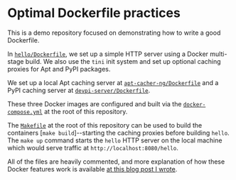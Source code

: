 # Optimal Dockerfile practices

This is a demo repository focused on demonstrating how to write a good Dockerfile.

In [`hello/Dockerfile`](https://github.com/jamesmishra/optimal-dockerfiles/blob/main/hello/Dockerfile), we set up a simple HTTP server using a Docker multi-stage build. We also use the `tini` init system and set up optional caching proxies for Apt and PyPI packages.

We set up a local Apt caching server at [`apt-cacher-ng/Dockerfile`](https://github.com/jamesmishra/optimal-dockerfiles/blob/main/apt-cacher-ng/Dockerfile) and a PyPI caching server at [`devpi-server/Dockerfile`](https://github.com/jamesmishra/optimal-dockerfiles/blob/main/devpi-server/Dockerfile).

These three Docker images are configured and built via the [`docker-compose.yml`](https://github.com/jamesmishra/optimal-dockerfiles/blob/main/docker-compose.yml) at the root of this repository.

The [`Makefile`](https://github.com/jamesmishra/optimal-dockerfiles/blob/main/Makefile) at the root of this repository can be used to build the containers [`make build`]--starting the caching proxies before building `hello`. The `make up` command starts the `hello` HTTP server on the local machine which would serve traffic at `http://localhost:8080/hello`.

All of the files are heavily commented, and more explanation of how these Docker features work is available [at this blog post I wrote](https://jamesmishra.com/2021/01/09/docker-tips/).
